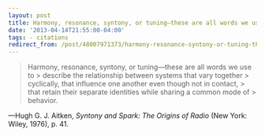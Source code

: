 ```yaml
---
layout: post 
title: Harmony, resonance, syntony, or tuning—these are all words we use to describe the relationship between systems that vary together cyclically, that influence one another even though not in contact, that retain their separate identities while sharing a common mode of behavior. 
date: '2013-04-14T21:55:00-04:00' 
tags: - citations 
redirect_from: /post/48007971373/harmony-resonance-syntony-or-tuning-these-are 
---
```


> Harmony, resonance, syntony, or tuning—these are all words we use to > describe the relationship between systems that vary together > cyclically, that influence one another even though not in contact, > that retain their separate identities while sharing a common mode of > behavior.

—Hugh G. J. Aitken, *Syntony and Spark: The Origins of Radio* (New York: Wiley, 1976), p. 41.

